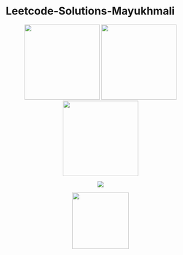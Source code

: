# Leetcode-Solutions-Mayukhmali


<p align="center">
  <img src="https://user-images.githubusercontent.com/64318469/181917441-ca6883f6-f437-49a6-80d5-a47c40b720d7.gif" width="200" />
  <img src="https://user-images.githubusercontent.com/64318469/181917461-747f8de0-db1e-4d3e-bbb9-6f6f8ffe327a.gif"  width="200"/>  
  <img src="https://user-images.githubusercontent.com/64318469/182015370-3da7cae5-05b9-4200-8811-a79cb6914203.gif"  width="200"/>  
</p>

<p align="center">
  <img src="https://leetcard.jacoblin.cool/mayukhmali_das?ext=activity?hide=ranking" />
</p>


<p align="center">
  <img src="https://visitor-badge.glitch.me/badge?page_id=Smartmayukh.Leetcode-Solutions-Mayukhmali"  width="150"/>
</p>









 
 
 
 
 
 
 
